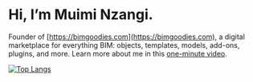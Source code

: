 # Hi, I’m Muimi Nzangi.
Founder of [https://bimgoodies.com](https://bimgoodies.com), a digital marketplace for everything BIM: objects, templates, models, add-ons, plugins, and more.
Learn more about me in this [one-minute video](https://youtu.be/sQUCCKuGcdI).

  [![Top Langs](https://github-readme-stats.vercel.app/api/top-langs/?username=Muimi81&layout=donut)](https://github.com/Muimi81/github-readme-stats)

<!---
Muimi81/Muimi81 is a ✨ special ✨ repository because its `README.md` (this file) appears on your GitHub profile.
You can click the Preview link to take a look at your changes.
--->
